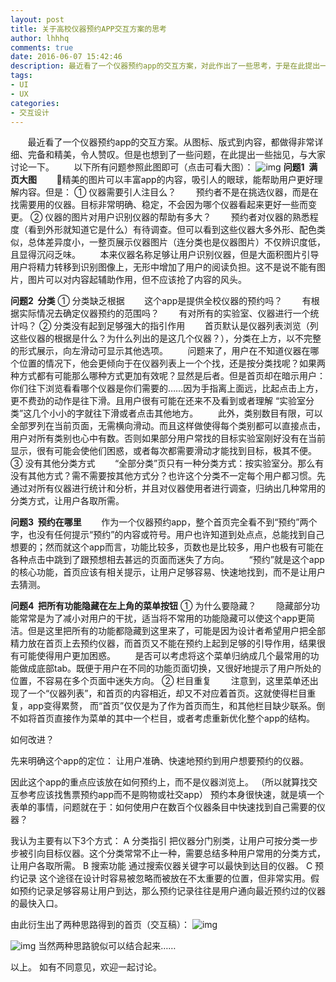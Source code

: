```yaml
---
layout: post
title: 关于高校仪器预约APP交互方案的思考
author: lhhhq
comments: true
date: 2016-06-07 15:42:46
description: 最近看了一个仪器预约app的交互方案，对此作出了一些思考，于是在此提出一些拙见，与大家讨论一下。
tags:
- UI
- UX
categories:
- 交互设计
---
```




       最近看了一个仪器预约app的交互方案。从图标、版式到内容，都做得非常详细、完备和精美，令人赞叹。但是也想到了一些问题，在此提出一些拙见，与大家讨论一下。
       以下所有问题参照此图即可（点击可看大图）：
![img](http://ce.sysu.edu.cn/hope/UploadFiles/image/jpg/201606/20160607154654547.jpg)
**问题1  满页大图**
       精美的图片可以丰富app的内容，吸引人的眼球，能帮助用户更好理解内容。但是：
① 仪器需要引人注目么？
       预约者不是在挑选仪器，而是在找需要用的仪器。目标非常明确、稳定，不会因为哪个仪器看起来更好一些而变更。
② 仪器的图片对用户识别仪器的帮助有多大？
       预约者对仪器的熟悉程度（看到外形就知道它是什么）有待调查。但可以看到这些仪器大多外形、配色类似，总体差异度小，一整页展示仪器图片（连分类也是仪器图片）不仅辨识度低，且显得沉闷乏味。
       本来仪器名称足够让用户识别仪器，但是大面积图片引导用户将精力转移到识别图像上，无形中增加了用户的阅读负担。这不是说不能有图片，图片可以对内容起辅助作用，但不应该抢了内容的风头。

**问题2  分类**
① 分类缺乏根据
       这个app是提供全校仪器的预约吗？
       有根据实际情况去确定仪器预约的范围吗？
       有对所有的实验室、仪器进行一个统计吗？
② 分类没有起到足够强大的指引作用
       首页默认是仪器列表浏览（列这些仪器的根据是什么？为什么列出的是这几个仪器？），分类在上方，以不完整的形式展示，向左滑动可显示其他选项。
       问题来了，用户在不知道仪器在哪个位置的情况下，他会更倾向于在仪器列表上一个个找，还是按分类找呢？如果两种方式都有可能那么哪种方式更加有效呢？显然是后者。但是首页却在暗示用户：你们往下浏览看看哪个仪器是你们需要的……因为手指离上面远，比起点击上方，更不费劲的动作是往下滑。且用户很有可能在还来不及看到或者理解 “实验室分类”这几个小小的字就往下滑或者点击其他地方。
       此外，类别数目有限，可以全部罗列在当前页面，无需横向滑动。而且这样做使得每个类别都可以直接点击，用户对所有类别也心中有数。否则如果部分用户常找的目标实验室刚好没有在当前显示，很有可能会使他们困惑，或者每次都需要滑动才能找到目标，极其不便。
③ 没有其他分类方式
       “全部分类”页只有一种分类方式：按实验室分。那么有没有其他方式？需不需要按其他方式分？也许这个分类不一定每个用户都习惯。先通过对所有仪器进行统计和分析，并且对仪器使用者进行调查，归纳出几种常用的分类方式，让用户各取所需。

**问题3  预约在哪里**
       作为一个仪器预约app，整个首页完全看不到“预约”两个字，也没有任何提示“预约”的内容或符号。用户也许知道到处点点，总能找到自己想要的；然而就这个app而言，功能比较多，页数也是比较多，用户也极有可能在各种点击中跳到了跟预想相去甚远的页面而迷失了方向。
       “预约”就是这个app的核心功能，首页应该有相关提示，让用户足够容易、快速地找到，而不是让用户去猜测。

**问题4  把所有功能隐藏在左上角的菜单按钮**
① 为什么要隐藏？
       隐藏部分功能常常是为了减小对用户的干扰，适当将不常用的功能隐藏可以使这个app更简洁。但是这里把所有的功能都隐藏到这里来了，可能是因为设计者希望用户把全部精力放在首页上去预约仪器，而首页又不能在预约上起到足够的引导作用，结果很有可能使得用户更加困惑。
       是否可以考虑将这个菜单归纳成几个最常用的功能做成底部tab。既便于用户在不同的功能页面切换，又很好地提示了用户所处的位置，不容易在多个页面中迷失方向。
② 栏目重复
       注意到，这里菜单还出现了一个“仪器列表”，和首页的内容相近，却又不对应着首页。这就使得栏目重复，app变得累赘， 而“首页”仅仅是为了作为首页而生，和其他栏目缺少联系。倒不如将首页直接作为菜单的其中一个栏目，或者考虑重新优化整个app的结构。

如何改进？

先来明确这个app的定位：
让用户准确、快速地预约到用户想要预约的仪器。

因此这个app的重点应该放在如何预约上，而不是仪器浏览上。
（所以就算找交互参考应该找售票预约app而不是购物或社交app）
预约本身很快速，就是填一个表单的事情，问题就在于：如何使用户在数百个仪器条目中快速找到自己需要的仪器？

我认为主要有以下3个方式：
A 分类指引
把仪器分门别类，让用户可按分类一步步被引向目标仪器。这个分类常常不止一种，需要总结多种用户常用的分类方式，让用户各取所需。
B 搜索功能
通过搜索仪器关键字可以最快到达目的仪器。
C 预约记录
这个途径在设计时容易被忽略而被放在不太重要的位置，但非常实用。假如预约记录足够容易让用户到达，那么预约记录往往是用户通向最近预约过的仪器的最快入口。

由此衍生出了两种思路得到的首页（交互稿）：
![img](http://ce.sysu.edu.cn/hope/UploadFiles/image/jpg/201606/20160607155120278.jpg)

![img](http://ce.sysu.edu.cn/hope/UploadFiles/image/jpg/201606/20160607155120886.jpg)
当然两种思路貌似可以结合起来……

以上。
如有不同意见，欢迎一起讨论。
